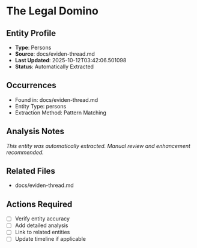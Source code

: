 # The Legal Domino

## Entity Profile
- **Type**: Persons
- **Source**: docs/eviden-thread.md
- **Last Updated**: 2025-10-12T03:42:06.501098
- **Status**: Automatically Extracted

## Occurrences
- Found in: docs/eviden-thread.md
- Entity Type: persons
- Extraction Method: Pattern Matching

## Analysis Notes
*This entity was automatically extracted. Manual review and enhancement recommended.*

## Related Files
- docs/eviden-thread.md

## Actions Required
- [ ] Verify entity accuracy
- [ ] Add detailed analysis
- [ ] Link to related entities
- [ ] Update timeline if applicable
